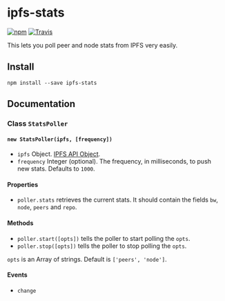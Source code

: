 # ipfs-stats

[![npm](https://img.shields.io/npm/v/ipfs-stats.svg?style=flat-square)](https://www.npmjs.com/package/ipfs-stats)
[![Travis](https://img.shields.io/travis/hacdias/ipfs-stats.svg?style=flat-square)](https://travis-ci.org/hacdias/ipfs-stats)

This lets you poll peer and node stats from IPFS very easily.

## Install

```
npm install --save ipfs-stats
```

## Documentation

### Class `StatsPoller`

#### `new StatsPoller(ipfs, [frequency])`

- `ipfs` Object. [IPFS API Object](https://github.com/ipfs/js-ipfs-api).
- `frequency` Integer (optional). The frequency, in milliseconds, to push new stats. Defaults to `1000`.

#### Properties

- `poller.stats` retrieves the current stats. It should contain the fields `bw`, `node`, `peers` and `repo`.
    
#### Methods

- `poller.start([opts])` tells the poller to start polling the `opts`.
- `poller.stop([opts])` tells the poller to stop polling the `opts`.

`opts` is an Array of strings. Default is `['peers', 'node']`.


#### Events

- `change`
